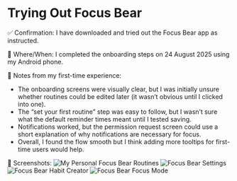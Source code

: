 # Trying Out Focus Bear

✅ Confirmation: I have downloaded and tried out the Focus Bear app as instructed.

📍 Where/When: I completed the onboarding steps on 24 August 2025 using my Android phone.

📝 Notes from my first-time experience:

- The onboarding screens were visually clear, but I was initially unsure whether routines could be edited later (it wasn’t obvious until I clicked into one).
- The “set your first routine” step was easy to follow, but I wasn’t sure what the default reminder times meant until I tested saving.
- Notifications worked, but the permission request screen could use a short explanation of why notifications are necessary for focus.
- Overall, I found the flow smooth but I think adding more tooltips for first-time users would help.

📸 Screenshots:
![My Personal Focus Bear Routines](FocusBearRoutines.png)
![Focus Bear Settings](FocusBearSettings.png)
![Focus Bear Habit Creator](FocusBearRoutingCreator.png)
![Focus Bear Focus Mode](FocusBearFocusMode.png)

